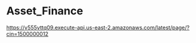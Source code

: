 # Asset_Finance

https://v555vttq09.execute-api.us-east-2.amazonaws.com/latest/page/?cin=1500000012
